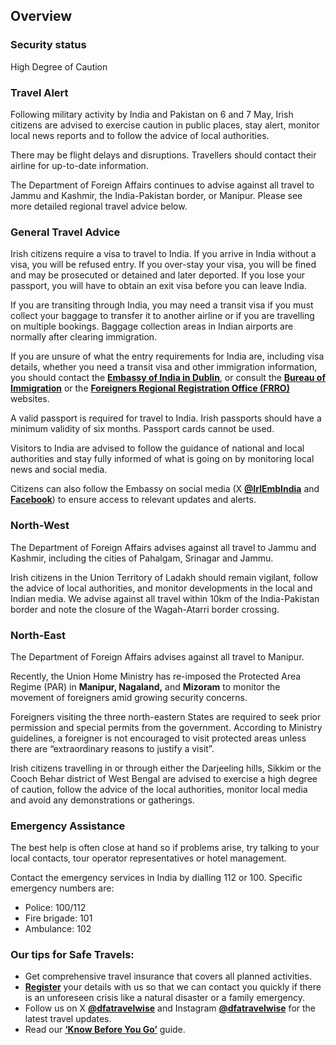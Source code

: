 ## Overview

### **Security status**

High Degree of Caution

### **Travel Alert**

Following military activity by India and Pakistan on 6 and 7 May, Irish citizens are advised to exercise caution in public places, stay alert, monitor local news reports and to follow the advice of local authorities.

There may be flight delays and disruptions. Travellers should contact their airline for up-to-date information.

The Department of Foreign Affairs continues to advise against all travel to Jammu and Kashmir, the India-Pakistan border, or Manipur. Please see more detailed regional travel advice below.

### **General Travel Advice**

Irish citizens require a visa to travel to India. If you arrive in India without a visa, you will be refused entry. If you over-stay your visa, you will be fined and may be prosecuted or detained and later deported. If you lose your passport, you will have to obtain an exit visa before you can leave India.

If you are transiting through India, you may need a transit visa if you must collect your baggage to transfer it to another airline or if you are travelling on multiple bookings. Baggage collection areas in Indian airports are normally after clearing immigration.

If you are unsure of what the entry requirements for India are, including visa details, whether you need a transit visa and other immigration information, you should contact the [**Embassy of India in Dublin**](http://www.indianembassydublin.in/), or consult the [**Bureau of Immigration**](https://boi.gov.in/) or the [**Foreigners Regional Registration Office (FRRO)**](https://indianfrro.gov.in/eservices/home.jsp) websites.

A valid passport is required for travel to India. Irish passports should have a minimum validity of six months. Passport cards cannot be used.

Visitors to India are advised to follow the guidance of national and local authorities and stay fully informed of what is going on by monitoring local news and social media.

Citizens can also follow the Embassy on social media (X [**@IrlEmbIndia**](https://twitter.com/IrlEmbIndia) and [**Facebook**](https://www.facebook.com/IrelandinIndia/)) to ensure access to relevant updates and alerts.

### **North-West**

The Department of Foreign Affairs advises against all travel to Jammu and Kashmir, including the cities of Pahalgam, Srinagar and Jammu.

Irish citizens in the Union Territory of Ladakh should remain vigilant, follow the advice of local authorities, and monitor developments in the local and Indian media. We advise against all travel within 10km of the India-Pakistan border and note the closure of the Wagah-Atarri border crossing.

### **North-East**

The Department of Foreign Affairs advises against all travel to Manipur.

Recently, the Union Home Ministry has re-imposed the Protected Area Regime (PAR) in **Manipur, Nagaland,** and **Mizoram** to monitor the movement of foreigners amid growing security concerns.

Foreigners visiting the three north-eastern States are required to seek prior permission and special permits from the government. According to Ministry guidelines, a foreigner is not encouraged to visit protected areas unless there are “extraordinary reasons to justify a visit”.

Irish citizens travelling in or through either the Darjeeling hills, Sikkim or the Cooch Behar district of West Bengal are advised to exercise a high degree of caution, follow the advice of the local authorities, monitor local media and avoid any demonstrations or gatherings.

### **Emergency Assistance**

The best help is often close at hand so if problems arise, try talking to your local contacts, tour operator representatives or hotel management.

Contact the emergency services in India by dialling 112 or 100. Specific emergency numbers are:

* Police: 100/112
* Fire brigade: 101
* Ambulance: 102

### **Our tips for Safe Travels:**

* Get comprehensive travel insurance that covers all planned activities.
* [**Register**](https://www.ireland.ie/en/dfa/overseas-travel/citizens-registration/) your details with us so that we can contact you quickly if there is an unforeseen crisis like a natural disaster or a family emergency.
* Follow us on X [**@dfatravelwise**](https://www.twitter.com/DFATravelWise) and Instagram [**@dfatravelwise**](https://www.instagram.com/dfatravelwise) for the latest travel updates.
* Read our [**‘Know Before You Go’**](https://www.ireland.ie/en/dfa/overseas-travel/know-before-you-go/) guide.